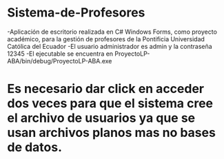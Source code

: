 # Sistema-de-Profesores
  -Aplicación de escritorio realizada en C# Windows Forms, como proyecto académico, para la gestión de profesores de la Pontificia Universidad Católica del Ecuador
  -El usuario administrador es admin y la contraseña 12345
  -El ejecutable se encuentra en ProyectoLP-ABA/bin/debug/ProyectoLP-ABA.exe
# Es necesario dar click en acceder dos veces para que el sistema cree el archivo de usuarios ya que se usan archivos planos mas no bases de datos.
